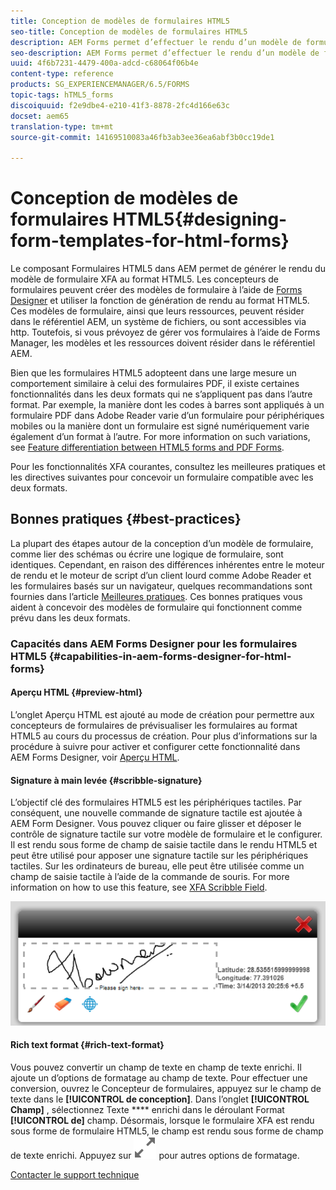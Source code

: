 ```yaml
---
title: Conception de modèles de formulaires HTML5
seo-title: Conception de modèles de formulaires HTML5
description: AEM Forms permet d’effectuer le rendu d’un modèle de formulaire XFA au format HTML5. Les concepteurs de formulaires peuvent concevoir des modèles de formulaire à l’aide de Designer et utiliser la fonction de génération de rendu au format HTML5.
seo-description: AEM Forms permet d’effectuer le rendu d’un modèle de formulaire XFA au format HTML5. Les concepteurs de formulaires peuvent concevoir des modèles de formulaire à l’aide de Designer et utiliser la fonction de génération de rendu au format HTML5.
uuid: 4f6b7231-4479-400a-adcd-c68064f06b4e
content-type: reference
products: SG_EXPERIENCEMANAGER/6.5/FORMS
topic-tags: hTML5_forms
discoiquuid: f2e9dbe4-e210-41f3-8878-2fc4d166e63c
docset: aem65
translation-type: tm+mt
source-git-commit: 14169510083a46fb3ab3ee36ea6abf3b0cc19de1

---
```



# Conception de modèles de formulaires HTML5{#designing-form-templates-for-html-forms}

Le composant Formulaires HTML5 dans AEM permet de générer le rendu du modèle de formulaire XFA au format HTML5. Les concepteurs de formulaires peuvent créer des modèles de formulaire à l’aide de [Forms Designer](https://www.adobe.com/go/learn_aemforms_designer_63) et utiliser la fonction de génération de rendu au format HTML5. Ces modèles de formulaire, ainsi que leurs ressources, peuvent résider dans le référentiel AEM, un système de fichiers, ou sont accessibles via http. Toutefois, si vous prévoyez de gérer vos formulaires à l’aide de Forms Manager, les modèles et les ressources doivent résider dans le référentiel AEM.

Bien que les formulaires HTML5 adopteent dans une large mesure un comportement similaire à celui des formulaires PDF, il existe certaines fonctionnalités dans les deux formats qui ne s’appliquent pas dans l’autre format. Par exemple, la manière dont les codes à barres sont appliqués à un formulaire PDF dans Adobe Reader varie d’un formulaire pour périphériques mobiles ou la manière dont un formulaire est signé numériquement varie également d’un format à l’autre. For more information on such variations, see [Feature differentiation between HTML5 forms and PDF Forms](../../forms/using/feature-differentiation-html5-forms-pdf-forms.md).

Pour les fonctionnalités XFA courantes, consultez les meilleures pratiques et les directives suivantes pour concevoir un formulaire compatible avec les deux formats.

## Bonnes pratiques {#best-practices}

La plupart des étapes autour de la conception d’un modèle de formulaire, comme lier des schémas ou écrire une logique de formulaire, sont identiques. Cependant, en raison des différences inhérentes entre le moteur de rendu et le moteur de script d’un client lourd comme Adobe Reader et les formulaires basés sur un navigateur, quelques recommandations sont fournies dans l’article [Meilleures pratiques](/help/forms/using/design-accessible-html5-forms.md). Ces bonnes pratiques vous aident à concevoir des modèles de formulaire qui fonctionnent comme prévu dans les deux formats.

### Capacités dans AEM Forms Designer pour les formulaires HTML5 {#capabilities-in-aem-forms-designer-for-html-forms}

#### Aperçu HTML {#preview-html}

L’onglet Aperçu HTML est ajouté au mode de création pour permettre aux concepteurs de formulaires de prévisualiser les formulaires au format HTML5 au cours du processus de création. Pour plus d’informations sur la procédure à suivre pour activer et configurer cette fonctionnalité dans AEM Forms Designer, voir [Aperçu HTML](../../forms/using/preview-xdp-forms-html.md).

#### Signature à main levée {#scribble-signature}

L’objectif clé des formulaires HTML5 est les périphériques tactiles. Par conséquent, une nouvelle commande de signature tactile est ajoutée à AEM Form Designer. Vous pouvez cliquer ou faire glisser et déposer le contrôle de signature tactile sur votre modèle de formulaire et le configurer. Il est rendu sous forme de champ de saisie tactile dans le rendu HTML5 et peut être utilisé pour apposer une signature tactile sur les périphériques tactiles. Sur les ordinateurs de bureau, elle peut être utilisée comme un champ de saisie tactile à l’aide de la commande de souris. For more information on how to use this feature, see [XFA Scribble Field](../../forms/using/scribble-signature.md).

![4](assets/4.png)

#### Rich text format {#rich-text-format}

Vous pouvez convertir un champ de texte en champ de texte enrichi. Il ajoute un d’options de formatage au champ de texte. Pour effectuer une conversion, ouvrez le Concepteur de formulaires, appuyez sur le champ de texte dans le **[!UICONTROL de conception]**. Dans l’onglet **[!UICONTROL Champ]** , sélectionnez Texte **** enrichi dans le déroulant Format **[!UICONTROL de]** champ. Désormais, lorsque le formulaire XFA est rendu sous forme de formulaire HTML5, le champ est rendu sous forme de champ de texte enrichi. Appuyez sur ![Optimiser](assets/maximize_icon.svg) pour  autres options de formatage.

[Contacter le support technique](https://www.adobe.com/account/sign-in.supportportal.html)
